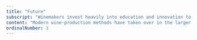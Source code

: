 ```yaml
---
title: "Future"
subscript: "Winemakers invest heavily into education and innovation to cultivate class-leading wines on a global scale."
content: "Modern wine-production methods have taken over in the larger wineries, and EU-style wine regulations have been adopted, guaranteeing the quality of the wine. Our task is to prevent destruction of inherited cultural goods by renewing rural areas rich with wineyards."
ordinalNumber: 3
---
```


